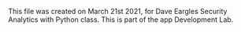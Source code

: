This file was created on March 21st 2021, for Dave Eargles Security Analytics with Python class. This is part of the app Development Lab.

